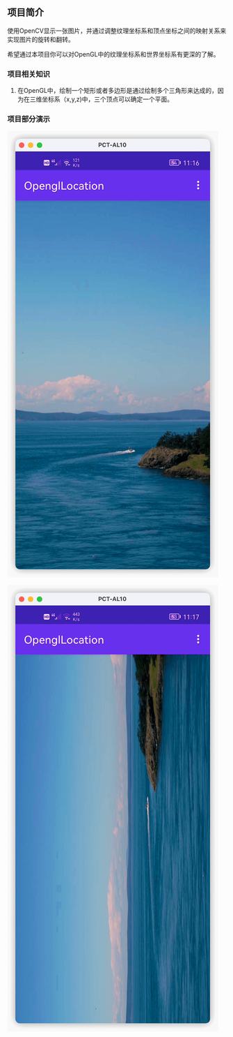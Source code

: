 ## 项目简介

使用OpenCV显示一张图片，并通过调整纹理坐标系和顶点坐标之间的映射关系来实现图片的旋转和翻转。

希望通过本项目你可以对OpenGL中的纹理坐标系和世界坐标系有更深的了解。

### 项目相关知识

1. 在OpenGL中，绘制一个矩形或者多边形是通过绘制多个三角形来达成的，因为在三维坐标系（x,y,z)中，三个顶点可以确定一个平面。

### 项目部分演示

![原图](./art/demo_normal.png)

![原图](./art/demo_rotate_90.png)